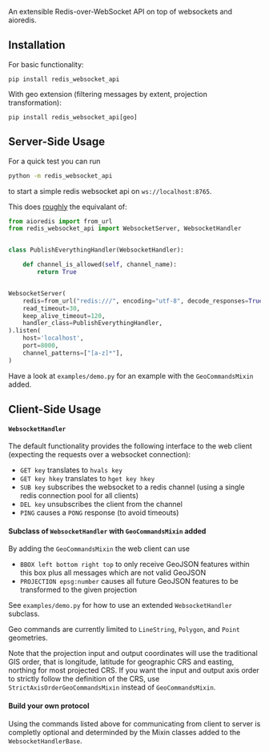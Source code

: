 An extensible Redis-over-WebSocket API on top of websockets and aioredis.


Installation
------------

For basic functionality:

    pip install redis_websocket_api

With geo extension (filtering messages by extent, projection transformation):

    pip install redis_websocket_api[geo]


Server-Side Usage
-----------------

For a quick test you can run

```bash
python -m redis_websocket_api
```

to start a simple redis websocket api on `ws://localhost:8765`.

This does [roughly](./redis_websocket_api/__main__.py) the equivalant of:

```python
from aioredis import from_url
from redis_websocket_api import WebsocketServer, WebsocketHandler


class PublishEverythingHandler(WebsocketHandler):

    def channel_is_allowed(self, channel_name):
        return True


WebsocketServer(
    redis=from_url("redis:///", encoding="utf-8", decode_responses=True),
    read_timeout=30,
    keep_alive_timeout=120,
    handler_class=PublishEverythingHandler,
).listen(
    host='localhost',
    port=8000,
    channel_patterns=["[a-z]*"],
)
```

Have a look at `examples/demo.py` for an example with the `GeoCommandsMixin`
added.


Client-Side Usage
-----------------

#### `WebsocketHandler`

The default functionality provides the following interface to the web client
(expecting the requests over a websocket connection):
- `GET key` translates to `hvals key`
- `GET key hkey` translates to `hget key hkey`
- `SUB key` subscribes the websocket to a redis channel (using a single redis
  connection pool for all clients)
- `DEL key` unsubscribes the client from the channel
- `PING` causes a `PONG` response (to avoid timeouts)

#### Subclass of `WebsocketHandler` with `GeoCommandsMixin` added

By adding the `GeoCommandsMixin` the web client can use
- `BBOX left bottom right top` to only receive GeoJSON features within this box
  plus all messages which are not valid GeoJSON
- `PROJECTION epsg:number` causes all future GeoJSON features to be transformed
  to the given projection

See `examples/demo.py` for how to use an extended `WebsocketHandler` subclass.

Geo commands are currently limited to `LineString`, `Polygon`, and `Point`
geometries.

Note that the projection input and output coordinates will use the traditional GIS order,
that is longitude, latitude for geographic CRS and easting, northing for most projected CRS.
If you want the input and output axis order to strictly follow the definition of the CRS,
use `StrictAxisOrderGeoCommandsMixin` instead of `GeoCommandsMixin`.

#### Build your own protocol

Using the commands listed above for communicating from client to server is
completly optional and determinded by the Mixin classes added to the
`WebsocketHandlerBase`.
